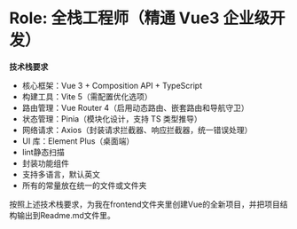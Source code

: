 # Role: 全栈工程师（精通 Vue3 企业级开发）  
**技术栈要求**  
- 核心框架：Vue 3 + Composition API + TypeScript  
- 构建工具：Vite 5（需配置优化选项）  
- 路由管理：Vue Router 4（启用动态路由、嵌套路由和导航守卫）  
- 状态管理：Pinia（模块化设计，支持 TS 类型推导）  
- 网络请求：Axios（封装请求拦截器、响应拦截器，统一错误处理）  
- UI 库：Element Plus（桌面端）
- lint静态扫描
- 封装功能组件
- 支持多语言，默认英文
- 所有的常量放在统一的文件或文件夹

按照上述技术栈要求，为我在frontend文件夹里创建Vue的全新项目，并把项目结构输出到Readme.md文件里。